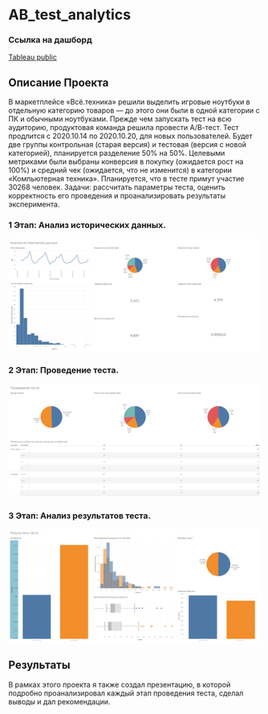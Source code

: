 # AB_test_analytics

### Ссылка на дашборд
[Tableau public]([https://public.tableau.com/views/PROJECT_DASHBOARD_17136171286220](https://public.tableau.com/app/profile/stepan.selin/viz/_17181761337610/HISTORY))
## Описание Проекта
В маркетплейсе «Всё.техника» решили выделить игровые ноутбуки в отдельную категорию 
товаров — до этого они были в одной категории с ПК и обычными ноутбуками. Прежде чем 
запускать тест на всю аудиторию, продуктовая команда решила провести А/В-тест.
Тест продлится с 2020.10.14 по 2020.10.20, для новых пользователей. Будет две группы 
контрольная (старая версия) и тестовая (версия с новой категорией), планируется 
разделение 50% на 50%. Целевыми метриками были выбраны конверсия в покупку 
(ожидается рост на 100%) и средний чек (ожидается, что не изменится) в категории 
«Компьютерная техника». Планируется, что в тесте примут участие 30268 человек.
Задачи: рассчитать параметры теста, оценить корректность его проведения и 
проанализировать результаты эксперимента.

### 1 Этап: Анализ исторических данных.
![Image alt](https://github.com/Thunder17/AB_test_analytics/raw/main/HISTORY.png)
### 2 Этап: Проведение теста.
![Image alt](https://github.com/Thunder17/AB_test_analytics/raw/main/WHILE%20TEST.png)
### 3 Этап: Анализ результатов теста.
![Image alt](https://github.com/Thunder17/AB_test_analytics/raw/main/TEST%20RESULTS.png)

## Результаты

В рамках этого проекта я также создал презентацию, в которой подробно проанализировал каждый этап проведения теста, сделал выводы и дал рекомендации.

